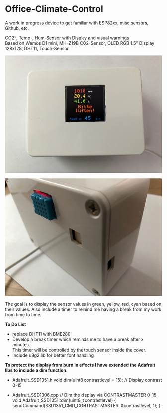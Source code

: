 # Office-Climate-Control  
A work in progress device to get familiar with ESP82xx, misc sensors, Github, etc.  

CO2-, Temp-, Hum-Sensor with Display and visual warnings  
Based on Wemos D1 mini, MH-Z19B CO2-Sensor, OLED RGB 1.5" Display 128x128,
DHT11, Touch-Sensor  

![Office-Climate-Control](front.jpg "Front View")  

![Office-Climate-Control](back.jpg "Back View")  

The goal is to display the sensor values in green, yellow, red, cyan based on their values.
Also include a timer to remind me having a break from my work from time to time.  

**To Do List**
 * replace DHT11 with BME280  
 * Develop a break timer which reminds me to have a break after x minutes.  
  This timer will be controlled by the touch sensor inside the cover.  
 * Include u8g2 lib for better font handling


**To protect the display from burn in effects I have extended the Adafruit libs to include a dim function.**  

 * Adafruit_SSD1351.h
    void dim(uint8 contrastlevel = 15);  // Display contrast 0-15


 * Adafruit_SSD1306.cpp
    // Dim the display via CONTRASTMASTER 0-15
    void Adafruit_SSD1351::dim(uint8_t contrastlevel) {
      sendCommand(SSD1351_CMD_CONTRASTMASTER, &contrastlevel, 1);
    }
